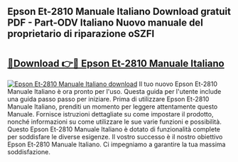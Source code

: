 ## Epson Et-2810 Manuale Italiano Download gratuit PDF - Part-ODV Italiano Nuovo manuale del proprietario di riparazione oSZFI

# <h2><a href="http://dfdf59.blite.top/?on=Epson+Et-2810+Manuale+Italiano">🔗Download 👉🔴 Epson Et-2810 Manuale Italiano</a></h2>

[![Epson Et-2810 Manuale Italiano download](https://i.imgur.com/lujVjoI.png)](http://dfdf59.blite.top/?on=Epson+Et-2810+Manuale+Italiano)
Il tuo nuovo Epson Et-2810 Manuale Italiano è ora pronto per l'uso. Questa guida per l'utente include una guida passo passo per iniziare. Prima di utilizzare Epson Et-2810 Manuale Italiano, prenditi un momento per leggere attentamente questo Manuale. Fornisce istruzioni dettagliate su come impostare il prodotto, nonché informazioni su come utilizzare le sue varie funzioni e possibilità. Questo Epson Et-2810 Manuale Italiano è dotato di funzionalità complete per soddisfare le diverse esigenze. Il vostro successo è il nostro obiettivo Epson Et-2810 Manuale Italiano. Ci impegniamo a garantire la tua massima soddisfazione.
